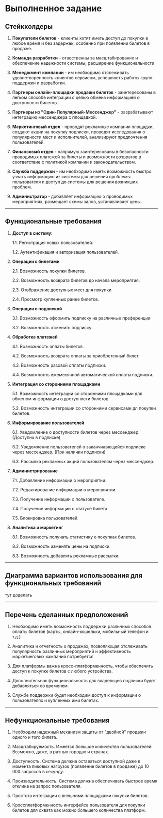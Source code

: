 # Выполненное задание

## Стейкхолдеры

1. **Покупатели билетов** - клиенты хотят иметь доступ до покупки в любое время и без задержек, особенно при появлении билетов в продаже.

2. **Команда разработки** - отвественны за масштабирование и обеспечение надежности системы, расширение функциональности.

3. **Менеджмент компании** - им необходимо отслеживать удовлетворенность клиентов сервисом, успешность работы групп поддержки и разработки.

4. **Партнеры онлайн-площадки продажи билетов** - заинтересованы в легком способе интеграции с целью обмена информацией о доступности билетов.

5. **Партнеры из "Один-Популярный-Мессенджер"** - разрабатывают интеграцию мессенджера с площадкой.

6. **Маркетинговый отдел** - проводят рекламные компании площадки, создают акции на покупку подписки, проводят исследования о популярности мест и исполнителей, анализируют предпочтения пользователей.

7. **Финансовый отдел** - напрямую заинтересованы в безопасности проводимых платежей за билеты и возможности возвратов в соответствие с политикой компании и законодательством.

8. **Служба поддержки** - им необходимо иметь возможность быстро узнать информацию из системы для решения проблемы пользователя и доступ до системы для решения возникших проблем.

9. **Администратор** - добавляет информацию о проводимых мероприятиях, размещает схемы залов, устанавливает цены.

---

## Функциональные требования

1. **Доступ в систему**:

    1.1. Регистрация новых пользователей.

    1.2. Аутентификация и авторизация пользователей.

2. **Операции с билетами**
 
    2.1. Возможность покупки билетов.

    2.2. Возможность возврата билетов до начала мероприятия.

    2.3. Отображение доступных мест для покупки.

    2.4. Просмотр купленных ранее билетов.

3. **Операции с подпиской**

    3.1. Возможность оформить подписку на различные преференции

    3.2. Возможность отменить подписку.

4. **Обработка платежей**

    4.1. Возможность оплаты билетов.

    4.2. Возможность возврата оплаты за приобретенный билет.

    4.3. Возможность разовой оплаты подписки.

    4.4. Возможность ежемесячной автоматической оплаты подписки.

5. **Интеграция со сторонними площадками**

    5.1. Возможность интеграции со сторонними площадками для обменом информации о доступности билетов.

    5.2. Возможность интеграции со сторонними сервисами дл покупки билетов.

6. **Информирование пользователей**

    6.1. Уведомление о доступности билетов через мессенджер. (Доступно в подписке)

    6.2. Уведомление пользователей о заканчиавющейся подписке через мессенджер. (При наличии подписки)

    6.3. Рассылка рекламных акций пользователям через мессенджер.

7. **Администрирование**

    7.1. Добавление информации о мероприятии.

    7.2. Редактирование информации о мероприятии.

    7.3. Получение информации о пользователе.

    7.4. Получение информации о статусе билета.

    7.5. Блокировка пользователей.

8. **Аналитика и маркетинг**

    8.1. Возможность получать статистику о покупках билетов.

    8.2. Возможность изменять цены на подписки.

    8.3. Возможность добавлять рекламные рассылки.

---

## Диаграмма вариантов использования для функциональных требований

тут доделать

---

## Перечень сделанных предположений

1. Необходимо иметь возможность поддержки различных способов оплаты билетов (карты, онлайн-кошельки, мобильный телефон и т.д.)

2. Аналитика и отчетность о продажах, позволяющая отслеживать популярность различных мероприятий и эффективность маркетинговых кампаний потребуется.

3. Для платформы важна кросс-платформенность, чтобы обеспечить доступ к покупке билетов с любого устройства.

4. Дополнительная функциональность для владельцев подписки будет добавляться со временем.

5. Службе поддержки будет необходим доступ к информации о пользователях и купленных ими билетах.

---

## Нефункциональные требования

1. Необходим надежный механизм защиты от "двойной" продажи одного и того билета.

2. Масштабируемость. Имеется большое количество пользователей. Возможно, даже, в разных городах и странах.

3. Доступность. Система должна оставаться доступной даже в момента пиковых нагрузок (появление билетов в продаже) до 10 000 запросов в секунду.

4. Производительность. Система должна обеспечивать быстрое время отклика на запрос пользователя.

5. Простота интеграции с внешними площадками покупки билетов.

6. Кроссплатформенность интерфейса пользователя для покупки билетов для охвата как можно большего количества платформ.